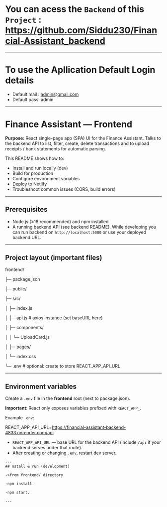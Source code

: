# You can acess the `Backend` of this `Project` : https://github.com/Siddu230/Financial-Assistant_backend
---
# To use the Apllication Default Login details  
 - Default mail : admin@gmail.com 
 - Default pass: admin
---

# Finance Assistant — Frontend

**Purpose:** React single-page app (SPA) UI for the Finance Assistant. Talks to the backend API to list, filter, create, delete transactions and to upload receipts / bank statements for automatic parsing.

This README shows how to:
- Install and run locally (dev)
- Build for production
- Configure environment variables
- Deploy to Netlify
- Troubleshoot common issues (CORS, build errors)

---

## Prerequisites

- Node.js (≥18 recommended) and npm installed
- A running backend API (see backend README). While developing you can run backend on `http://localhost:5000` or use your deployed backend URL.

---

## Project layout (important files)

frontend/

├─ package.json

├─ public/

├─ src/

│ ├─ index.js

│ ├─ api.js # axios instance (set baseURL here)

│ ├─ components/

│ │ └─ UploadCard.js

│ ├─ pages/

│ └─ index.css

└─ .env # optional: create to store REACT_APP_API_URL

---

## Environment variables

Create a `.env` file in the **frontend** root (next to package.json).

**Important**: React only exposes variables prefixed with `REACT_APP_`.

Example `.env`:

REACT_APP_API_URL=https://financial-assistant-backend-4833.onrender.com/api

- `REACT_APP_API_URL` — base URL for the backend API (include `/api` if your backend serves under that route).
- After creating or changing `.env`, restart dev server.

```
---
## nstall & run (development)

->from frontend/ directory

-npm install.

-npm start.

---




